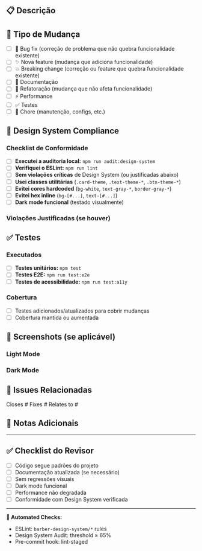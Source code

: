## 📋 Descrição

<!-- Descreva brevemente as mudanças deste PR -->

## 🎯 Tipo de Mudança

- [ ] 🐛 Bug fix (correção de problema que não quebra funcionalidade existente)
- [ ] ✨ Nova feature (mudança que adiciona funcionalidade)
- [ ] 💥 Breaking change (correção ou feature que quebra funcionalidade existente)
- [ ] 📝 Documentação
- [ ] 🎨 Refatoração (mudança que não afeta funcionalidade)
- [ ] ⚡ Performance
- [ ] ✅ Testes
- [ ] 🔧 Chore (manutenção, configs, etc.)

## 🎨 Design System Compliance

### Checklist de Conformidade

- [ ] **Executei a auditoria local:** `npm run audit:design-system`
- [ ] **Verifiquei o ESLint:** `npm run lint`
- [ ] **Sem violações críticas** de Design System (ou justificadas abaixo)
- [ ] **Usei classes utilitárias** (`.card-theme`, `.text-theme-*`, `.btn-theme-*`)
- [ ] **Evitei cores hardcoded** (`bg-white`, `text-gray-*`, `border-gray-*`)
- [ ] **Evitei hex inline** (`bg-[#...]`, `text-[#...]`)
- [ ] **Dark mode funcional** (testado visualmente)

### Violações Justificadas (se houver)

<!--
Se houver violações inevitáveis, justifique aqui:
- Arquivo: src/path/to/file.jsx
- Linha: 123
- Motivo: Necessário para integração com biblioteca X
-->

## ✅ Testes

### Executados

- [ ] **Testes unitários:** `npm test`
- [ ] **Testes E2E:** `npm run test:e2e`
- [ ] **Testes de acessibilidade:** `npm run test:a11y`

### Cobertura

- [ ] Testes adicionados/atualizados para cobrir mudanças
- [ ] Cobertura mantida ou aumentada

## 📸 Screenshots (se aplicável)

### Light Mode

<!-- Cole screenshot do modo claro -->

### Dark Mode

<!-- Cole screenshot do modo escuro -->

## 🔗 Issues Relacionadas

<!-- Link para issues que este PR resolve -->

Closes #
Fixes #
Relates to #

## 📝 Notas Adicionais

<!-- Informações extras para revisores -->

---

## ✅ Checklist do Revisor

<!-- Para ser preenchido pelo revisor -->

- [ ] Código segue padrões do projeto
- [ ] Documentação atualizada (se necessário)
- [ ] Sem regressões visuais
- [ ] Dark mode funcional
- [ ] Performance não degradada
- [ ] Conformidade com Design System verificada

---

**🤖 Automated Checks:**

- ESLint: `barber-design-system/*` rules
- Design System Audit: threshold ≥ 65%
- Pre-commit hook: lint-staged
